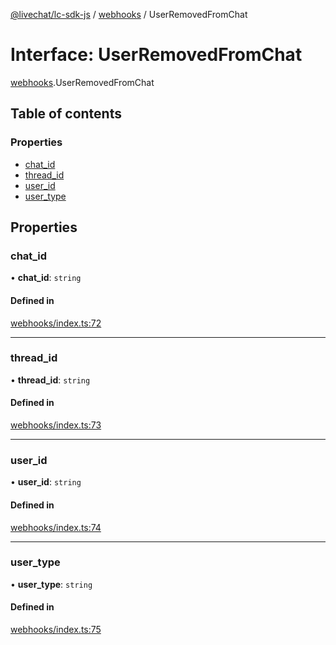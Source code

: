 [@livechat/lc-sdk-js](../README.md) / [webhooks](../modules/webhooks.md) / UserRemovedFromChat

# Interface: UserRemovedFromChat

[webhooks](../modules/webhooks.md).UserRemovedFromChat

## Table of contents

### Properties

- [chat\_id](webhooks.UserRemovedFromChat.md#chat_id)
- [thread\_id](webhooks.UserRemovedFromChat.md#thread_id)
- [user\_id](webhooks.UserRemovedFromChat.md#user_id)
- [user\_type](webhooks.UserRemovedFromChat.md#user_type)

## Properties

### chat\_id

• **chat\_id**: `string`

#### Defined in

[webhooks/index.ts:72](https://github.com/livechat/lc-sdk-js/blob/5f5afdd/src/webhooks/index.ts#L72)

___

### thread\_id

• **thread\_id**: `string`

#### Defined in

[webhooks/index.ts:73](https://github.com/livechat/lc-sdk-js/blob/5f5afdd/src/webhooks/index.ts#L73)

___

### user\_id

• **user\_id**: `string`

#### Defined in

[webhooks/index.ts:74](https://github.com/livechat/lc-sdk-js/blob/5f5afdd/src/webhooks/index.ts#L74)

___

### user\_type

• **user\_type**: `string`

#### Defined in

[webhooks/index.ts:75](https://github.com/livechat/lc-sdk-js/blob/5f5afdd/src/webhooks/index.ts#L75)
